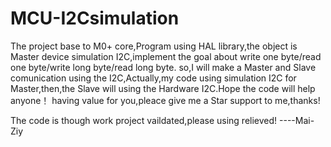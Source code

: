 # MCU-I2Csimulation
The project base to M0+ core,Program using HAL library,the object is Master device simulation I2C,implement the goal about write one byte/read one byte/write long byte/read long byte.
so,I will make a Master and Slave comunication using the I2C,Actually,my code using simulation I2C for Master,then,the Slave will using the Hardware I2C.Hope the code will help anyone！
having value for you,pleace give me a Star support to me,thanks!

The code is though work project vaildated,please using relieved!
                                                                                                                                                                           ----Mai-Ziy
